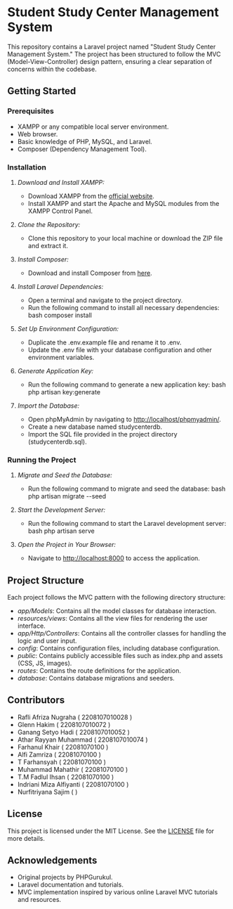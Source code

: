 # Student Study Center Management System

This repository contains a Laravel project named "Student Study Center Management System." The project has been structured to follow the MVC (Model-View-Controller) design pattern, ensuring a clear separation of concerns within the codebase.

## Getting Started

### Prerequisites

- XAMPP or any compatible local server environment.
- Web browser.
- Basic knowledge of PHP, MySQL, and Laravel.
- Composer (Dependency Management Tool).

### Installation

1. *Download and Install XAMPP:*

   - Download XAMPP from the [official website](https://www.apachefriends.org/index.html).
   - Install XAMPP and start the Apache and MySQL modules from the XAMPP Control Panel.

2. *Clone the Repository:*

   - Clone this repository to your local machine or download the ZIP file and extract it.

3. *Install Composer:*

   - Download and install Composer from [here](https://getcomposer.org/download/).

4. *Install Laravel Dependencies:*

   - Open a terminal and navigate to the project directory.
   - Run the following command to install all necessary dependencies:
     bash
     composer install
     

5. *Set Up Environment Configuration:*

   - Duplicate the .env.example file and rename it to .env.
   - Update the .env file with your database configuration and other environment variables.

6. *Generate Application Key:*

   - Run the following command to generate a new application key:
     bash
     php artisan key:generate
     

7. *Import the Database:*

   - Open phpMyAdmin by navigating to [http://localhost/phpmyadmin/](http://localhost/phpmyadmin/).
   - Create a new database named studycenterdb.
   - Import the SQL file provided in the project directory (studycenterdb.sql).

### Running the Project

1. *Migrate and Seed the Database:*

   - Run the following command to migrate and seed the database:
     bash
     php artisan migrate --seed
     

2. *Start the Development Server:*

   - Run the following command to start the Laravel development server:
     bash
     php artisan serve
     

3. *Open the Project in Your Browser:*

   - Navigate to [http://localhost:8000](http://localhost:8000) to access the application.

## Project Structure

Each project follows the MVC pattern with the following directory structure:

- *app/Models*: Contains all the model classes for database interaction.
- *resources/views*: Contains all the view files for rendering the user interface.
- *app/Http/Controllers*: Contains all the controller classes for handling the logic and user input.
- *config*: Contains configuration files, including database configuration.
- *public*: Contains publicly accessible files such as index.php and assets (CSS, JS, images).
- *routes*: Contains the route definitions for the application.
- *database*: Contains database migrations and seeders.

## Contributors

- Rafli Afriza Nugraha ( 2208107010028 )
- Glenn Hakim ( 2208107010072 )
- Ganang Setyo Hadi ( 2208107010052 )
- Athar Rayyan Muhammad ( 2208107010074 )
- Farhanul Khair ( 22081070100 )
- Alfi Zamriza ( 22081070100 )
- T Farhansyah ( 22081070100 )
- Muhammad Mahathir ( 22081070100 )
- T.M Fadlul Ihsan ( 22081070100 )
- Indriani Miza Alfiyanti ( 22081070100 )
- Nurfitriyana Sajim (  )

## License

This project is licensed under the MIT License. See the [LICENSE](LICENSE) file for more details.

## Acknowledgements

- Original projects by PHPGurukul.
- Laravel documentation and tutorials.
- MVC implementation inspired by various online Laravel MVC tutorials and resources.
